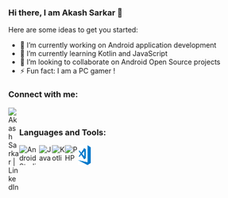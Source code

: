 ### Hi there, I am Akash Sarkar 👋


Here are some ideas to get you started:

- 🔭 I’m currently working on Android application development
- 🌱 I’m currently learning Kotlin and JavaScript
- 👯 I’m looking to collaborate on Android Open Source projects
- ⚡ Fun fact: I am a PC gamer !

### Connect with me:

[<img align="left" alt="Akash Sarkar | LinkedIn" width="22px" src="https://cdn.jsdelivr.net/npm/simple-icons@v3/icons/linkedin.svg" />][linkedin]

<br />

### Languages and Tools:

<img align="left" alt="Android Studio" width="40px" height="40px" src="https://upload.wikimedia.org/wikipedia/commons/3/34/Android_Studio_icon.svg" />
<img align="left" alt="Java" width="26px" height="40px" src="https://seeklogo.com/images/J/java-logo-7F8B35BAB3-seeklogo.com.png" />
<img align="left" alt="Kotlin" width="26px" height="40px" src="https://upload.wikimedia.org/wikipedia/commons/b/b5/Kotlin-logo.png" />
<img align="left" alt="PHP" width="26px" height="40px" src="https://upload.wikimedia.org/wikipedia/commons/2/27/PHP-logo.svg" />
<img align="left" alt="Visual Studio Code" width="26px" height="40px" src="https://raw.githubusercontent.com/github/explore/80688e429a7d4ef2fca1e82350fe8e3517d3494d/topics/visual-studio-code/visual-studio-code.png" />

[linkedin]: https://www.linkedin.com/in/akashsarkar188/
